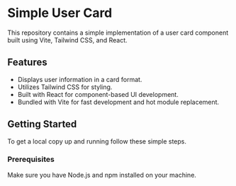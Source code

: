 # Simple User Card 

This repository contains a simple implementation of a user card component built using Vite, Tailwind CSS, and React.

## Features

- Displays user information in a card format.
- Utilizes Tailwind CSS for styling.
- Built with React for component-based UI development.
- Bundled with Vite for fast development and hot module replacement.

## Getting Started

To get a local copy up and running follow these simple steps.

### Prerequisites

Make sure you have Node.js and npm installed on your machine.

